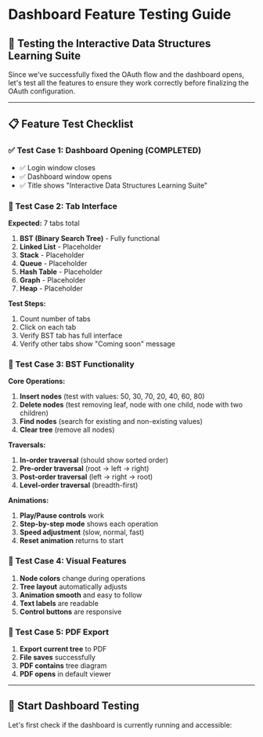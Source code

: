 # Dashboard Feature Testing Guide

## 🎯 **Testing the Interactive Data Structures Learning Suite**

Since we've successfully fixed the OAuth flow and the dashboard opens, let's test all the features to ensure they work correctly before finalizing the OAuth configuration.

---

## 📋 **Feature Test Checklist**

### **✅ Test Case 1: Dashboard Opening (COMPLETED)**
- ✅ Login window closes
- ✅ Dashboard window opens
- ✅ Title shows "Interactive Data Structures Learning Suite"

### **🔄 Test Case 2: Tab Interface**
**Expected:** 7 tabs total
1. **BST (Binary Search Tree)** - Fully functional
2. **Linked List** - Placeholder
3. **Stack** - Placeholder  
4. **Queue** - Placeholder
5. **Hash Table** - Placeholder
6. **Graph** - Placeholder
7. **Heap** - Placeholder

**Test Steps:**
1. Count number of tabs
2. Click on each tab
3. Verify BST tab has full interface
4. Verify other tabs show "Coming soon" message

### **🔄 Test Case 3: BST Functionality**
**Core Operations:**
1. **Insert nodes** (test with values: 50, 30, 70, 20, 40, 60, 80)
2. **Delete nodes** (test removing leaf, node with one child, node with two children)
3. **Find nodes** (search for existing and non-existing values)
4. **Clear tree** (remove all nodes)

**Traversals:**
1. **In-order traversal** (should show sorted order)
2. **Pre-order traversal** (root → left → right)
3. **Post-order traversal** (left → right → root)
4. **Level-order traversal** (breadth-first)

**Animations:**
1. **Play/Pause controls** work
2. **Step-by-step mode** shows each operation
3. **Speed adjustment** (slow, normal, fast)
4. **Reset animation** returns to start

### **🔄 Test Case 4: Visual Features**
1. **Node colors** change during operations
2. **Tree layout** automatically adjusts
3. **Animation smooth** and easy to follow
4. **Text labels** are readable
5. **Control buttons** are responsive

### **🔄 Test Case 5: PDF Export**
1. **Export current tree** to PDF
2. **File saves** successfully
3. **PDF contains** tree diagram
4. **PDF opens** in default viewer

---

## 🚀 **Start Dashboard Testing**

Let's first check if the dashboard is currently running and accessible:
